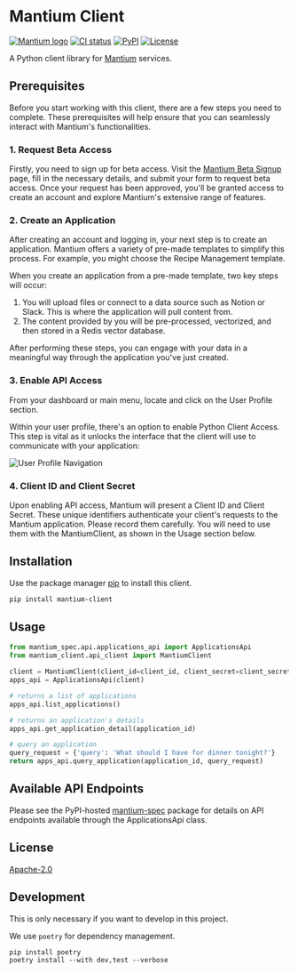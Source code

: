 # Mantium Client
[![Mantium logo](https://avatars.githubusercontent.com/u/82233875?s=20&v=4)](https://mantiumai.com/)
[![CI status](https://github.com/mantiumai/mantium-client-py/actions/workflows/test.yml/badge.svg)](https://github.com/mantiumai/mantium-client-py/actions)
[![PyPI](https://img.shields.io/pypi/v/mantium-client?color=green)](https://pypi.org/project/mantium-client/)
[![License](https://img.shields.io/github/license/mantiumai/mantium-client-py)](https://github.com/mantiumai/mantium-client-py/blob/main/LICENSE.txt)


A Python client library for [Mantium](https://mantiumai.com/) services.

## Prerequisites

Before you start working with this client, there are a few steps you need to complete. These prerequisites will help ensure that you can seamlessly interact with Mantium's functionalities.

### 1. Request Beta Access

Firstly, you need to sign up for beta access. 
Visit the [Mantium Beta Signup](https://mantiumai.com/beta-signup/) page, 
fill in the necessary details, and submit your form to request beta access. 
Once your request has been approved, you'll be granted access to create an account 
and explore Mantium's extensive range of features.

### 2. Create an Application

After creating an account and logging in, your next step is to create an application. 
Mantium offers a variety of pre-made templates to simplify this process. 
For example, you might choose the Recipe Management template. 

When you create an application from a pre-made template, two key steps will occur:

1. You will upload files or connect to a data source such as Notion or Slack. This is where the application will pull content from.
2. The content provided by you will be pre-processed, vectorized, and then stored in a Redis vector database.

After performing these steps, you can engage with your data in a meaningful way through the application you've just created.

### 3. Enable API Access

From your dashboard or main menu, locate and click on the User Profile section.

Within your user profile, there's an option to enable Python Client Access. This step is vital as it unlocks the interface that the client will use to communicate with your application:

![User Profile Navigation](https://github.com/mantiumai/mantium-client-py/assets/48630278/ad386890-44d1-42fc-b229-f16ae9aa3e78)

### 4. Client ID and Client Secret

Upon enabling API access, Mantium will present a Client ID and Client Secret. These unique identifiers authenticate your client's requests to the Mantium application. Please record them carefully. You will need to use them with the MantiumClient, as shown in the Usage section below.


## Installation

Use the package manager [pip](https://pip.pypa.io/en/stable/) to install this client.

```bash
pip install mantium-client
```

## Usage

```python
from mantium_spec.api.applications_api import ApplicationsApi
from mantium_client.api_client import MantiumClient

client = MantiumClient(client_id=client_id, client_secret=client_secret)
apps_api = ApplicationsApi(client)

# returns a list of applications
apps_api.list_applications()

# returns an application's details
apps_api.get_application_detail(application_id)

# query an application
query_request = {'query': 'What should I have for dinner tonight?'}
return apps_api.query_application(application_id, query_request)
```

## Available API Endpoints

Please see the PyPI-hosted [mantium-spec](https://pypi.org/project/mantium-spec/) package for details on API endpoints available through the ApplicationsApi class.

## License

[Apache-2.0](https://choosealicense.com/licenses/apache-2.0/)

## Development

This is only necessary if you want to develop in this project.

We use `poetry` for dependency management.
```shell
pip install poetry
poetry install --with dev,test --verbose
```
